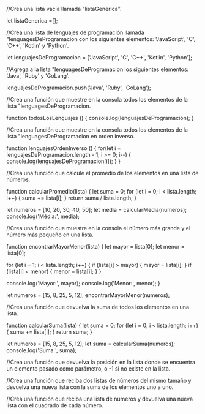 //Crea una lista vacía llamada "listaGenerica".

let listaGenerica =[];

//Crea una lista de lenguajes de programación llamada "lenguagesDeProgramacion con los siguientes elementos: 'JavaScript', 'C', 'C++', 'Kotlin' y 'Python'.

let lenguajesDeProgramacion = ['JavaScript', 'C', 'C++', 'Kotlin', 'Python'];

//Agrega a la lista "lenguagesDeProgramacion los siguientes elementos: 'Java', 'Ruby' y 'GoLang'.

lenguajesDeProgramacion.push('Java', 'Ruby', 'GoLang');

//Crea una función que muestre en la consola todos los elementos de la lista "lenguagesDeProgramacion.

function todosLosLenguajes () {
  console.log(lenguajesDeProgramacion);
}

//Crea una función que muestre en la consola todos los elementos de la lista "lenguagesDeProgramacion en orden inverso.

function lenguajesOrdenInverso () {
  for(let i = lenguajesDeProgramacion.length - 1; i >= 0; i--) {
    console.log(lenguajesDeProgramacion[i]);
  }
}

//Crea una función que calcule el promedio de los elementos en una lista de números.

function calcularPromedio(lista) {
  let suma = 0;
  for (let i = 0; i < lista.length; i++) {
    suma += lista[i];
  }
  return suma / lista.length;
}

let numeros = [10, 20, 30, 40, 50];
let media = calcularMedia(numeros);
console.log('Média:', media);

//Crea una función que muestre en la consola el número más grande y el número más pequeño en una lista.

function encontrarMayorMenor(lista) {
  let mayor = lista[0];
  let menor = lista[0];

  for (let i = 1; i < lista.length; i++) {
    if (lista[i] > mayor) {
      mayor = lista[i];
    }
    if (lista[i] < menor) {
      menor = lista[i];
    }
  }

  console.log('Mayor:', mayor);
  console.log('Menor:', menor);
}

let numeros = [15, 8, 25, 5, 12];
encontrarMayorMenor(numeros);

//Crea una función que devuelva la suma de todos los elementos en una lista.

function calcularSuma(lista) {
  let suma = 0;
  for (let i = 0; i < lista.length; i++) {
    suma += lista[i];
  }
  return suma;
}

let numeros = [15, 8, 25, 5, 12];
let suma = calcularSuma(numeros);
console.log('Suma:', suma);

//Crea una función que devuelva la posición en la lista donde se encuentra un elemento pasado como parámetro, o -1 si no existe en la lista.


//Crea una función que reciba dos listas de números del mismo tamaño y devuelva una nueva lista con la suma de los elementos uno a uno.


//Crea una función que reciba una lista de números y devuelva una nueva lista con el cuadrado de cada número.
